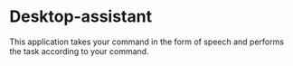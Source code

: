 # Desktop-assistant
This application takes your command in the form of speech and performs the task according to your command. 
